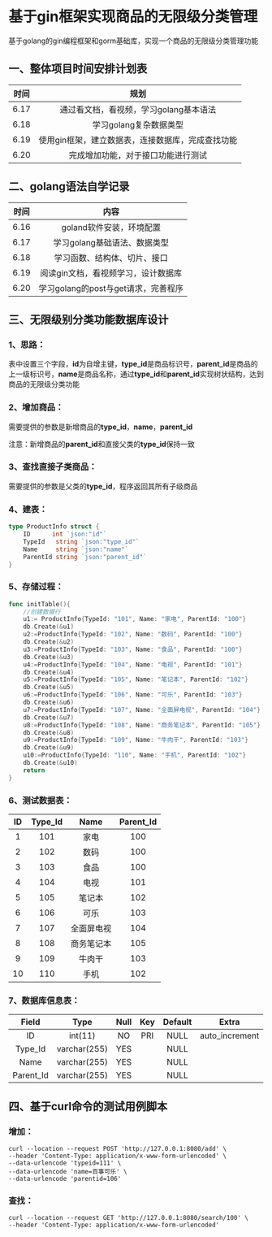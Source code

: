 # 基于gin框架实现商品的无限级分类管理
基于golang的gin编程框架和gorm基础库，实现一个商品的无限级分类管理功能

## 一、整体项目时间安排计划表

| 时间 |                       规划                        |
| :--: | :-----------------------------------------------: |
| 6.17 |      通过看文档，看视频，学习golang基本语法       |
| 6.18 |              学习golang复杂数据类型               |
| 6.19 | 使用gin框架，建立数据表，连接数据库，完成查找功能 |
| 6.20 |        完成增加功能，对于接口功能进行测试         |



## 二、golang语法自学记录

| 时间 |                内容                 |
| :--: | :---------------------------------: |
| 6.16 |      goland软件安装，环境配置       |
| 6.17 |    学习golang基础语法、数据类型     |
| 6.18 |    学习函数、结构体、切片、接口     |
| 6.19 | 阅读gin文档，看视频学习，设计数据库 |
| 6.20 | 学习golang的post与get请求，完善程序 |



## 三、无限级别分类功能数据库设计

### 1、思路：

表中设置三个字段，**id**为自增主键，**type_id**是商品标识号，**parent_id**是商品的上一级标识号，**name**是商品名称，通过**type_id**和**parent_id**实现树状结构，达到商品的无限级分类功能

### 2、增加商品：

需要提供的参数是新增商品的**type_id**，**name**，**parent_id**

注意：新增商品的**parent_id**和直接父类的**type_id**保持一致

### 3、查找直接子类商品：

需要提供的参数是父类的**type_id**，程序返回其所有子级商品

### 4、建表：

```go
type ProductInfo struct {
	ID      int `json:"id"`
	TypeId   string `json:"type_id"`
	Name     string `json:"name"`
	ParentId string `json:"parent_id"`
}
```

### 5、存储过程：

```go
func initTable(){
	//创建数据行
	u1:= ProductInfo{TypeId: "101", Name: "家电", ParentId: "100"}
	db.Create(&u1)
	u2:=ProductInfo{TypeId: "102", Name: "数码", ParentId: "100"}
	db.Create(&u2)
	u3:=ProductInfo{TypeId: "103", Name: "食品", ParentId: "100"}
	db.Create(&u3)
	u4:=ProductInfo{TypeId: "104", Name: "电视", ParentId: "101"}
	db.Create(&u4)
	u5:=ProductInfo{TypeId: "105", Name: "笔记本", ParentId: "102"}
	db.Create(&u5)
	u6:=ProductInfo{TypeId: "106", Name: "可乐", ParentId: "103"}
	db.Create(&u6)
	u7:=ProductInfo{TypeId: "107", Name: "全面屏电视", ParentId: "104"}
	db.Create(&u7)
	u8:=ProductInfo{TypeId: "108", Name: "商务笔记本", ParentId: "105"}
	db.Create(&u8)
	u9:=ProductInfo{TypeId: "109", Name: "牛肉干", ParentId: "103"}
	db.Create(&u9)
	u10:=ProductInfo{TypeId: "110", Name: "手机", ParentId: "102"}
	db.Create(&u10)
	return
}
```

### 6、测试数据表：

|  ID  | Type_Id |    Name    | Parent_Id |
| :--: | :-----: | :--------: | :-------: |
|  1   |   101   |    家电    |    100    |
|  2   |   102   |    数码    |    100    |
|  3   |   103   |    食品    |    100    |
|  4   |   104   |    电视    |    101    |
|  5   |   105   |   笔记本   |    102    |
|  6   |   106   |    可乐    |    103    |
|  7   |   107   | 全面屏电视 |    104    |
|  8   |   108   | 商务笔记本 |    105    |
|  9   |   109   |   牛肉干   |    103    |
|  10  |   110   |    手机    |    102    |

### 7、数据库信息表：

|   Field   |     Type     | Null | Key  | Default |     Extra      |
| :-------: | :----------: | :--: | :--: | :-----: | :------------: |
|    ID     |   int(11)    |  NO  | PRI  |  NULL   | auto_increment |
|  Type_Id  | varchar(255) | YES  |      |  NULL   |                |
|   Name    | varchar(255) | YES  |      |  NULL   |                |
| Parent_Id | varchar(255) | YES  |      |  NULL   |                |



## 四、基于curl命令的测试用例脚本

### 增加：

```
curl --location --request POST 'http://127.0.0.1:8080/add' \
--header 'Content-Type: application/x-www-form-urlencoded' \
--data-urlencode 'typeid=111' \
--data-urlencode 'name=百事可乐' \
--data-urlencode 'parentid=106'
```

### 查找：

```
curl --location --request GET 'http://127.0.0.1:8080/search/100' \
--header 'Content-Type: application/x-www-form-urlencoded'
```

